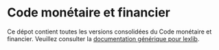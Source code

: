 # Code monétaire et financier

Ce dépot contient toutes les versions consolidées du Code monétaire et financier. Veuillez consulter la [documentation générique pour lexlib](https://github.com/lexlib/documentation/wiki).
